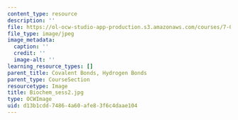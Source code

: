 ```yaml
---
content_type: resource
description: ''
file: https://ol-ocw-studio-app-production.s3.amazonaws.com/courses/7-01sc-fundamentals-of-biology-fall-2011/d13b1cdd74864a60afe83f6c4daae104_Biochem_sess2.jpg
file_type: image/jpeg
image_metadata:
  caption: ''
  credit: ''
  image-alt: ''
learning_resource_types: []
parent_title: Covalent Bonds, Hydrogen Bonds
parent_type: CourseSection
resourcetype: Image
title: Biochem_sess2.jpg
type: OCWImage
uid: d13b1cdd-7486-4a60-afe8-3f6c4daae104
---
```

